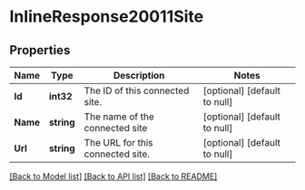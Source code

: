 # InlineResponse20011Site

## Properties
Name | Type | Description | Notes
------------ | ------------- | ------------- | -------------
**Id** | **int32** | The ID of this connected site. | [optional] [default to null]
**Name** | **string** | The name of the connected site | [optional] [default to null]
**Url** | **string** | The URL for this connected site. | [optional] [default to null]

[[Back to Model list]](../README.md#documentation-for-models) [[Back to API list]](../README.md#documentation-for-api-endpoints) [[Back to README]](../README.md)

